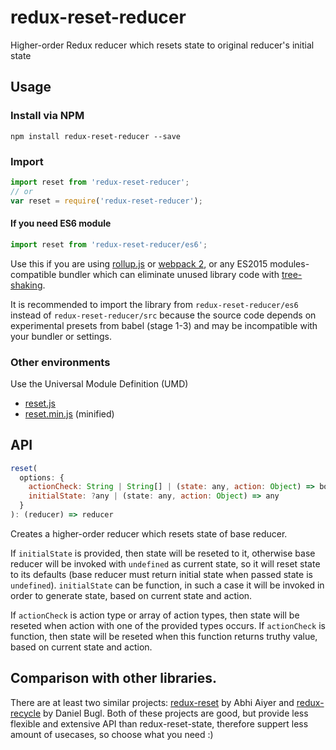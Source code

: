 # redux-reset-reducer
Higher-order Redux reducer which resets state to original reducer's initial state

## Usage

### Install via NPM

```
npm install redux-reset-reducer --save
```

### Import

```javascript
import reset from 'redux-reset-reducer'; 
// or
var reset = require('redux-reset-reducer');
```

#### If you need ES6 module
```javascript
import reset from 'redux-reset-reducer/es6';
```
Use this if you are using [rollup.js](http://rollupjs.org/) or
[webpack 2](http://webpack.github.io/docs/changelog.html#2-1-x-beta), or any
ES2015 modules-compatible bundler which can eliminate unused library code with
[tree-shaking](http://www.2ality.com/2015/12/webpack-tree-shaking.html).

It is recommended to import the library from `redux-reset-reducer/es6` instead of
`redux-reset-reducer/src` because the source code depends on experimental presets from
babel (stage 1-3) and may be incompatible with your bundler or settings.

### Other environments

Use the Universal Module Definition (UMD)

- [reset.js](dist/reset.js)
- [reset.min.js](dist/reset.min.js) (minified)

## API

```js
reset(
  options: {
    actionCheck: String | String[] | (state: any, action: Object) => boolean,
    initialState: ?any | (state: any, action: Object) => any
  }
): (reducer) => reducer
```

Creates a higher-order reducer which resets state of base reducer.

If `initialState` is provided, then state will be reseted to it, otherwise base reducer will be
invoked with `undefined` as current state, so it will reset state to its defaults
(base reducer must return initial state when passed state is `undefined`).
`initialState` can be function, in such a case it will be invoked in order to generate state,
based on current state and action.

If `actionCheck` is action type or array of action types, then state will be reseted
when action with one of the provided types occurs. If `actionCheck` is function, then state
will be reseted when this function returns truthy value, based on current state and action.

## Comparison with other libraries.
There are at least two similar projects: [redux-reset](https://github.com/abhiaiyer91/redux-reset)
by Abhi Aiyer and [redux-recycle](https://github.com/omnidan/redux-recycle) by Daniel Bugl.
Both of these projects are good, but provide less flexible and extensive API than redux-reset-state,
therefore suppert less amount of usecases, so choose what you need :)
